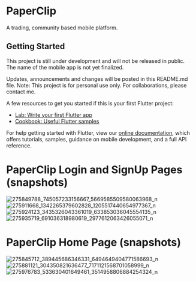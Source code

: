 # PaperClip

A trading, community based mobile platform. 

## Getting Started

This project is still under development and will not be released in public. 
The name of the mobile app is not yet finalized.

Updates, announcements and changes will be posted in this README.md file.
Note: This project is for personal use only. 
For collaborations, please contact me.

A few resources to get you started if this is your first Flutter project:

- [Lab: Write your first Flutter app](https://flutter.dev/docs/get-started/codelab)
- [Cookbook: Useful Flutter samples](https://flutter.dev/docs/cookbook)

For help getting started with Flutter, view our
[online documentation](https://flutter.dev/docs), which offers tutorials,
samples, guidance on mobile development, and a full API reference.
# PaperClip Login and SignUp Pages (snapshots)
![275849788_745057233156667_5669585509580063968_n](https://user-images.githubusercontent.com/57931904/159152797-c275c082-1235-4a17-9a5d-d85ee726aa7f.jpg)
![275911668_1342265379602828_1205517440654977367_n](https://user-images.githubusercontent.com/57931904/159152800-67f8e37c-1ae1-411d-a44c-c73127c58087.jpg)
![275924123_3435326043361019_633853036045554135_n](https://user-images.githubusercontent.com/57931904/159152801-3b97a8be-0a6e-4923-84cb-ccebcc012772.jpg)
![275935719_691036318980619_2977612063426055071_n](https://user-images.githubusercontent.com/57931904/159152802-cba10dbe-5da5-4b8e-8159-dc9c960aa68c.jpg)

# PaperClip Home Page (snapshots)
![275845712_389445686346331_6494649404771586693_n](https://user-images.githubusercontent.com/57931904/159152836-c2205a0e-4f8b-4c07-9d7f-12676ee7a5d6.jpg)
![275881121_304350821636477_7171121568701058999_n](https://user-images.githubusercontent.com/57931904/159152837-f4dd05be-1b5b-4030-a4b2-9d05a03a590b.jpg)
![275976783_533630401649461_3514958806884254324_n](https://user-images.githubusercontent.com/57931904/159152839-55661d46-25c5-466b-96a5-c9d641eab89e.jpg)
